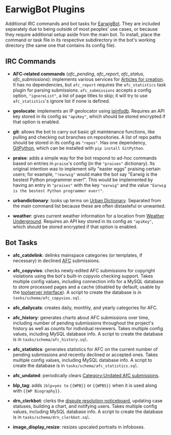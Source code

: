 EarwigBot Plugins
=================

Additional IRC commands and bot tasks for
[EarwigBot](https://github.com/earwig/earwigbot). They are included separately
due to being outside of most peoples' use cases, or because they require
additional setup aside from the main bot. To install, place the command or task
file in its respective subdirectory in the bot's working directory (the same
one that contains its config file).

IRC Commands
------------

- **AFC-related commands** (*afc_pending*, *afc_report*, *afc_status*,
  *afc_submissions*): implements various services for
  [Articles for creation](http://en.wikipedia.org/wiki/WP:AFC). It has no
  dependencies, but `afc_report` requires the `afc_statistics` task plugin for
  parsing submissions. `afc_submissions` accepts a config option,
  `"ignoreList"`, a list of page titles to skip; it will try to use
  `afc_statistics`'s ignore list if none is defined.

- **geolocate**: implements an IP geolocator using
  [ipinfodb](http://ipinfodb.com/). Requires an API key stored in its config as
  `"apiKey"`, which should be stored encrypted if that option is enabled.

- **git**: allows the bot to carry out basic git maintenance functions, like
  pulling and checking out branches on repositories. A list of repo paths
  should be stored in its config as `"repos"`. Has one dependency,
  [GitPython](http://packages.python.org/GitPython), which can be installed
  with `pip install GitPython`.

- **praise**: adds a simple way for the bot respond to ad-hoc commands based on
  entries in `praise`'s config (in the `"praises"` dictionary). Its original
  intention was to implement silly "easter eggs" praising certain users; for
  example, `"!earwig"` would make the bot say "Earwig is the bestest Python
  programmer ever!". This would be implemented by having an entry in
  `"praises"` with the key `"earwig"` and the value
  `"Earwig is the bestest Python programmer ever!"`.

- **urbandictionary**: looks up terms on
  [Urban Dictionary](https://www.urbandictionary.com/). Separated from the main
  command list because these are often distasteful or unwanted.

- **weather**: gives current weather information for a location from
  [Weather Underground](http://www.wunderground.com/). Requires an API key
  stored in its config as `"apiKey"`, which should be stored encrypted if that
  option is enabled.

Bot Tasks
---------

- **afc_catdelink**: delinks mainspace categories (or templates, if necessary)
  in declined [AFC](http://en.wikipedia.org/wiki/WP:AFC) submissions.

- **afc_copyvios**: checks newly-edited AFC submissions for copyright
  violations using the bot's built-in copyvio checking support. Takes multiple
  config values, including connection info for a MySQL database to store
  processed pages and a cache (disabled by default; usable by the
  [toolserver interface](https://toolserver.org/~earwig/copyvios)). A script to
  create the database is in `tasks/schema/afc_copyvios.sql`.

- **afc_dailycats**: creates daily, monthly, and yearly categories for AFC.

- **afc_history**: generates charts about AFC submissions over time, including
  number of pending submissions throughout the project's history as well as
  counts for individual reviewers. Takes multiple config values, including
  MySQL database info. A script to create the database is in
  `tasks/schema/afc_history.sql`.

- **afc_statistics**: generates statistics for AFC on the current number of
  pending submissions and recently declined or accepted ones. Takes multiple
  config values, including MySQL database info. A script to create the database
  is in `tasks/schema/afc_statistics.sql`.

- **afc_undated**: periodically clears
  [Category:Undated AfC submissions](http://en.wikipedia.org/wiki/Category:Undated_AfC_submissions).

- **blp_tag**: adds `|blp=yes to` `{{WPB}}` or `{{WPBS}}` when it is used along
  with ``{{WP Biography}}``.

- **drn_clerkbot**: clerks the
  [dispute resolution noticeboard](http://en.wikipedia.org/wiki/WP:DRN),
  updating case statuses, building a chart, and notifying users. Takes multiple
  config values, including MySQL database info. A script to create the database
  is in `tasks/schema/drn_clerkbot.sql`.

- **image_display_resize**: resizes upscaled portraits in infoboxes.
